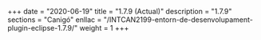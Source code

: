 +++
date        = "2020-06-19"
title       = "1.7.9 (Actual)"
description = "1.7.9"
sections    = "Canigó"
enllac		= "/INTCAN2199-entorn-de-desenvolupament-plugin-eclipse-1.7.9/"
weight		= 1
+++
